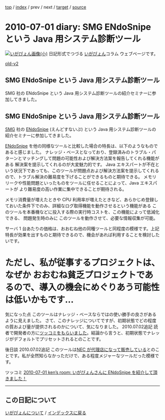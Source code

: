 [top](https://igapyon.github.io/diary/) 
 / [index](https://igapyon.github.io/diary/2010/index.html) 
 / prev 
 / next 
 / [target](https://igapyon.github.io/diary/2010/ig100701.html) 
 / [source](https://github.com/igapyon/diary/blob/gh-pages/2010/ig100701.html.src.md) 

2010-07-01 diary: SMG ENdoSnipe という Java 用システム診断ツール
=====================================================================================================
[![いがぴょん画像(小)](https://igapyon.github.io/diary/images/iga200306s.jpg "いがぴょん")](https://igapyon.github.io/diary/memo/memoigapyon.html) 日記形式でつづる [いがぴょん](https://igapyon.github.io/diary/memo/memoigapyon.html)コラム ウェブページです。

[old-v2](ig100701-orig.html)

## SMG ENdoSnipe という Java 用システム診断ツール

SMG 社の ENdoSnipe という Java 用システム診断ツールの紹介セミナーに参加してきました。






## SMG ENdoSnipe という Java 用システム診断ツール


[SMG](http://www.smg.co.jp/) 社の [ENdoSnipe](http://endosnipe.smg.co.jp/) (えんどすないぷ) という Java 用システム診断ツールの紹介セミナーに参加してきました。

[ENdoSnipe](http://endosnipe.smg.co.jp/) を他の同様なツールと比較した場合の特長は、以下のようなものであると感じました。
ナレッジ・ベースとなっており、登録済みのトラブル・パターンとマッチングして問題の可能性および解決方法案を報告してくれる機能がある
  解決案を提示してくれるのが大変魅力的です。
    Java エキスパートが不在という状況下であっても、このツールが問題点および解決方法案を提示してくれるので、トラブル解決の難易度を下げることができるものと期待できる。
    メモリリークや性能問題といったものをツールに任せることによって、Java エキスパートが より難易度の高い作業に集中できることが期待される。
  
  メモリ消費量が増えたときや CPU 利用率が増えたときなど、あらかじめ登録しておいた条件下でのみ、詳細なログ取得機能を動作させるという機能がある
  このツールを本番機などに投入する際の実行時コストを、この機能によって低減化できる、
    問題発生時のみに このツールを動作させて、必要な情報収集が可能。
  


サーバ 1 台あたりの価格は、おおむね他の同種ツールと同程度の模様です。上記特長が効果を出すものと期待できるので、機会があれば利用することを検討したいです。
# ただし、私が従事するプロジェクトは、なぜか おおむね貧乏プロジェクトであるので、導入の機会にめぐりあう可能性は低いかもです…

気になった点
このツールはナレッジ・ベースならではの使い勝手の良さがあるように見えました。
  さて、このナレッジについてですが、初期状態でどの程度の質および量が提供されるのかについて、気になりました。
  2010.07.02追記 読者で開発者の方に[ツッコミをもらいました](http://d.hatena.ne.jp/KenichiroMurata/20100701/p2)。結論から言うと、初期状態でナレッジがデフォルトでプリセットされるとのことです。


後日談
2010.07.02追記 このツールは[NEC が代理店になって販売している](http://www.atmarkit.co.jp/news/200901/28/nec.html)とのことです。私が全然知らなかっただけで、ある程度メジャーなツールだった模様です。


ツッコミ
[2010-07-01 ken’s room: いがぴょんさんに ENdoSnipe を紹介して頂きました！](http://d.hatena.ne.jp/KenichiroMurata/20100701/p2)


----------------------------------------------------------------------------------------------------

## この日記について
[いがぴょんについて](https://igapyon.github.io/diary/memo/memoigapyon.html) / [インデックスに戻る](https://igapyon.github.io/diary/idxall.html)
